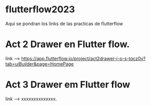 # flutterflow2023
Aqui se pondran los links de las practicas de flutterflow

# Act 2 Drawer en Flutter flow.
link --> https://app.flutterflow.io/project/act2drawer-i-o-s-tqcz0v?tab=uiBuilder&page=HomePage

# Act 3 Drawer em Flutter flow
link --> xxxxxxxxxxxxxx.

